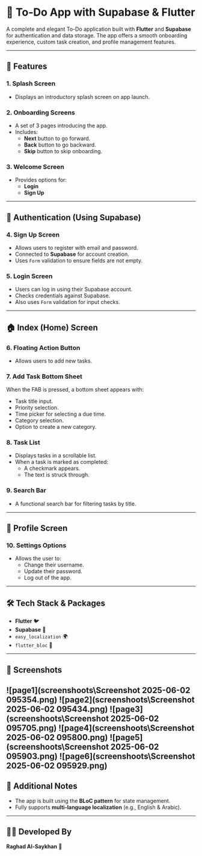 # 📝 To-Do App with Supabase & Flutter

A complete and elegant To-Do application built with **Flutter** and **Supabase** for authentication and data storage. The app offers a smooth onboarding experience, custom task creation, and profile management features.

---

## 🚀 Features

### 1. **Splash Screen**
- Displays an introductory splash screen on app launch.

### 2. **Onboarding Screens**
- A set of 3 pages introducing the app.
- Includes:
  - **Next** button to go forward.
  - **Back** button to go backward.
  - **Skip** button to skip onboarding.

### 3. **Welcome Screen**
- Provides options for:
  - **Login**
  - **Sign Up**

---

## 🔐 Authentication (Using Supabase)

### 4. **Sign Up Screen**
- Allows users to register with email and password.
- Connected to **Supabase** for account creation.
- Uses `Form` validation to ensure fields are not empty.

### 5. **Login Screen**
- Users can log in using their Supabase account.
- Checks credentials against Supabase.
- Also uses `Form` validation for input checks.

---

## 🏠 Index (Home) Screen

### 6. **Floating Action Button**
- Allows users to add new tasks.

### 7. **Add Task Bottom Sheet**
When the FAB is pressed, a bottom sheet appears with:
- Task title input.
- Priority selection.
- Time picker for selecting a due time.
- Category selection.
- Option to create a new category.

### 8. **Task List**
- Displays tasks in a scrollable list.
- When a task is marked as completed:
  - A checkmark appears.
  - The text is struck through.

### 9. **Search Bar**
- A functional search bar for filtering tasks by title.

---

## 👤 Profile Screen

### 10. **Settings Options**
- Allows the user to:
  - Change their username.
  - Update their password.
  - Log out of the app.

---

## 🛠️ Tech Stack & Packages

- **Flutter** 🐦
- **Supabase** 🔐
- `easy_localization` 🌍
- `flutter_bloc` 🧠

---

## 📸 Screenshots
![page1](screenshoots\Screenshot 2025-06-02 095354.png)
![page2](screenshoots\Screenshot 2025-06-02 095434.png)
![page3](screenshoots\Screenshot 2025-06-02 095705.png)
![page4](screenshoots\Screenshot 2025-06-02 095800.png)
![page5](screenshoots\Screenshot 2025-06-02 095903.png)
![page6](screenshoots\Screenshot 2025-06-02 095929.png)
---

## 🧩 Additional Notes

- The app is built using the **BLoC pattern** for state management.
- Fully supports **multi-language localization** (e.g., English & Arabic).

---

## 🧑‍💻 Developed By
**Raghad Al-Saykhan** 💙
